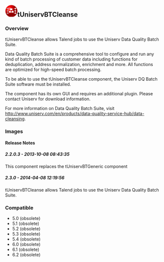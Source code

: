 ## <img src='./logo.jpg' width='40' height='40'>tUniservBTCleanse

### Overview
tUniservBTCleanse allows Talend jobs to use the Uniserv Data Quality Batch Suite. 

Data Quality Batch Suite is a comprehensive tool to configure and run any kind of batch processing of customer data including functions for deduplication, address normalization, enrichment and more. All functions are optimized for high-speed batch processing. 

To be able to use the tUniservBTCleanse component, the Uniserv DQ Batch Suite software must be installed.

The component has its own GUI and requires an additional plugin. Please contact Uniserv for download information.

For more information on Data Quality Batch Suite, visit http://www.uniserv.com/en/products/data-quality-service-hub/data-cleansing.

### Images




#### Release Notes

##### 2.2.0.3 - 2013-10-08 08:43:35
This component replaces the  tUniservBTGeneric component
##### 2.3.0 - 2014-04-08 12:19:56
 tUniservBTCleanse allows Talend jobs to use the Uniserv Data Quality Batch Suite.

### Compatible
 -  5.0 (obsolete)
 -   5.1 (obsolete)
 -   5.2 (obsolete)
 -   5.3 (obsolete)
 -   5.4 (obsolete)
 -   6.0 (obsolete)
 -   6.1 (obsolete)
 -   6.2 (obsolete)